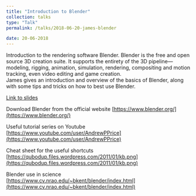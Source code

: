 ```yaml
---
title: "Introduction to Blender"
collection: talks
type: "Talk"
permalink: /talks/2018-06-20-james-blender

date: 20-06-2018
---
```


Introduction to the rendering software Blender. Blender is the free and open source 3D creation suite. It supports the entirety of the 3D pipeline—modeling, rigging, animation, simulation, rendering, compositing and motion tracking, even video editing and game creation.  
James gives an introduction and overview of the basics of Blender, along with some tips and tricks on how to best use Blender.

[Link to slides](/files/james-talk.pdf)

Download Blender from the official website  [https://www.blender.org/](https://www.blender.org/)

Useful tutorial series on Youtube  [https://www.youtube.com/user/AndrewPPrice](https://www.youtube.com/user/AndrewPPrice)

Cheat sheet for the useful shortcuts  [https://qubodup.files.wordpress.com/2011/01/kb.png](https://qubodup.files.wordpress.com/2011/01/kb.png)

Blender use in science [https://www.cv.nrao.edu/~bkent/blender/index.html](https://www.cv.nrao.edu/~bkent/blender/index.html)
